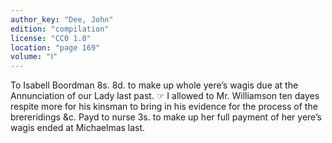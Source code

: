 ```yaml
---
author_key: "Dee, John"
edition: "compilation"
license: "CC0 1.0"
location: "page 169"
volume: "Ⅰ"
---
```

To Isabell Boordman 8s. 8d. to make up whole yere’s wagis due at the
Annunciation of our Lady last past. ☞ I allowed to Mr. Williamson ten dayes
respite more for his kinsman to bring in his evidence for the process of the
brereridings &c. Payd to nurse 3s. to make up her full payment of her yere’s
wagis ended at Michaelmas last.
